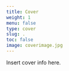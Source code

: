 ```yaml
---
title: Cover
weight: 1
menu: false
type: cover
slug: .
toc: false
image: coverimage.jpg
---
```


Insert cover info here.
